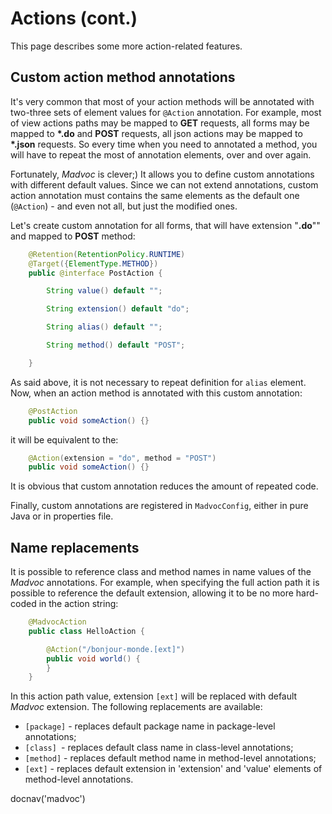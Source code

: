 # Actions (cont.)

This page describes some more action-related features.

## Custom action method annotations

It's very common that most of your action methods will be annotated
with two-three sets of element values for `@Action` annotation. For
example, most of view actions paths may be mapped to **GET** requests,
all forms may be mapped to **\*.do** and **POST** requests, all json
actions may be mapped to **\*.json** requests. So every time when you
need to annotated a method, you will have to repeat the most of
annotation elements, over and over again.

Fortunately, *Madvoc* is clever;) It allows you to define custom
annotations with different default values. Since we can not extend
annotations, custom action annotation must contains the same elements as
the default one (`@Action`) - and even not all, but just the modified
ones.

Let's create custom annotation for all forms, that will have extension
"**.do**"" and mapped to **POST** method:

~~~~~ java
    @Retention(RetentionPolicy.RUNTIME)
    @Target({ElementType.METHOD})
    public @interface PostAction {

    	String value() default "";

    	String extension() default "do";

    	String alias() default "";

    	String method() default "POST";

    }
~~~~~

As said above, it is not necessary to repeat definition for `alias`
element. Now, when an action method is annotated with this custom
annotation:

~~~~~ java
    @PostAction
    public void someAction() {}
~~~~~

it will be equivalent to the:

~~~~~ java
    @Action(extension = "do", method = "POST")
    public void someAction() {}
~~~~~

It is obvious that custom annotation reduces the amount of repeated
code.

Finally, custom annotations are registered in `MadvocConfig`, either in
pure Java or in properties file.

## Name replacements

It is possible to reference class and method names in name values of the
*Madvoc* annotations. For example, when specifying the full action path
it is possible to reference the default extension, allowing it to be no
more hard-coded in the action string:

~~~~~ java
    @MadvocAction
    public class HelloAction {

    	@Action("/bonjour-monde.[ext]")
    	public void world() {
    	}
    }
~~~~~

In this action path value, extension `[ext]` will be replaced with
default *Madvoc* extension. The following replacements are available:

* `[package]` - replaces default package name in package-level
  annotations;
* `[class] `- replaces default class name in class-level annotations;
* `[method]` - replaces default method name in method-level annotations;
* `[ext]` - replaces default extension in \'extension\' and \'value\'
  elements of method-level annotations.

<js>docnav('madvoc')</js>